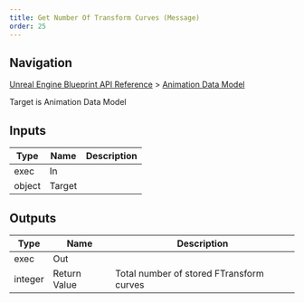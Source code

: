 ```yaml
---
title: Get Number Of Transform Curves (Message)
order: 25
---
```

## Navigation

[Unreal Engine Blueprint API Reference](https://dev.epicgames.com/documentation/en-us/unreal-engine/BlueprintAPI) > [Animation Data Model](https://dev.epicgames.com/documentation/en-us/unreal-engine/BlueprintAPI/AnimationDataModel)

Target is Animation Data Model

## Inputs

| Type | Name | Description |
| --- | --- | --- |
| exec | In |  |
| object | Target |  |

## Outputs

| Type | Name | Description |
| --- | --- | --- |
| exec | Out |  |
| integer | Return Value | Total number of stored FTransform curves |
